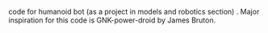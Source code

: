 code for humanoid bot (as a project in models and robotics section) . Major inspiration for this code is GNK-power-droid by James Bruton.
